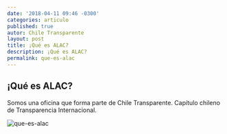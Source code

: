 ```yaml
---
date: '2018-04-11 09:46 -0300'
categories: articulo
published: true
autor: Chile Transparente
layout: post
title: ¡Qué es ALAC?
description: ¡Qué es ALAC?
permalink: que-es-alac
---
```

## ¡Qué es ALAC?

Somos una oficina que forma parte de Chile Transparente. Capítulo chileno de Transparencia Internacional.


![que-es-alac]({{site.baseurl}}/assets/material_educativo_1.png)
